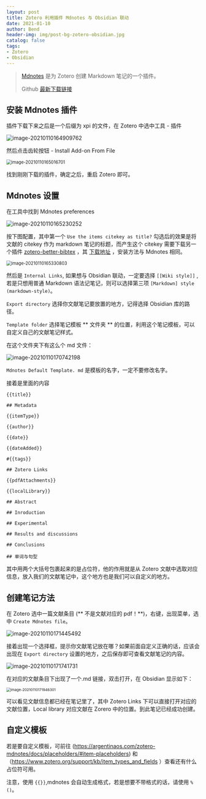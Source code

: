 ```yaml
---
layout: post
title: Zotero 利用插件 Mdnotes 与 Obsidian 联动
date: 2021-01-10
author: Bend
header-img: img/post-bg-zotero-obsidian.jpg
catalog: false
tags:
- Zotero
- Obsidian
---
```

> [Mdnotes](https://github.com/argenos/zotero-mdnotes)  是为 Zotero 创建 Markdown 笔记的一个插件。
>
> Github [最新下载链接](https://github.com/argenos/zotero-mdnotes/releases/download/0.1.2/mdnotes-0.1.2.xpi)

## 安装 Mdnotes 插件

插件下载下来之后是一个后缀为 xpi 的文件，在 Zotero 中选中工具 - 插件

![image-20210110164909762](https://cdn.jsdelivr.net/gh/Bend1031/PictureBed/img/image-20210110164909762.png)

然后点击齿轮按钮 - Install Add-on From File

<img src="https://cdn.jsdelivr.net/gh/Bend1031/PictureBed/img/image-20210110165016701.png" alt="image-20210110165016701" style="zoom:80%;" />

找到刚刚下载的插件，确定之后，重启 Zotero 即可。

## Mdnotes 设置

在工具中找到 Mdnotes preferences

![image-20210110165230252](https://cdn.jsdelivr.net/gh/Bend1031/PictureBed/img/image-20210110165230252.png)

按下图配置，其中第一个 `Use the items citekey as title?` 勾选后的效果是将文献的 citekey 作为 markdown 笔记的标题，而产生这个 citekey 需要下载另一个插件 [zotero-better-bibtex](https://github.com/retorquere/zotero-better-bibtex) ，其 [下载地址](https://github.com/retorquere/zotero-better-bibtex/releases/download/v5.2.107/zotero-better-bibtex-5.2.107.xpi) ，安装方法与 Mdnotes 相同。

<img src="https://cdn.jsdelivr.net/gh/Bend1031/PictureBed/img/image-20210110165330803.png" alt="image-20210110165330803" style="zoom:80%;" />

然后是 `Internal Links`, 如果想与 Obsidian 联动，一定要选择 `[[Wiki style]]` , 若是只想用普通 Markdown 语法记笔记，则可以选择第三项 `[Markdown] style (markdown-style)`。

`Export directory` 选择你文献笔记要放置的地方，记得选择 Obsidian 库的路径。

`Template folder` 选择笔记模板 ** 文件夹 ** 的位置，利用这个笔记模板，可以自定义自己的文献笔记样式。

在这个文件夹下有这么个 md 文件：

![image-20210110170742198](https://cdn.jsdelivr.net/gh/Bend1031/PictureBed/img/image-20210110170742198.png)

`Mdnotes Default Template. md` 是模板的名字，一定不要修改名字。

接着是里面的内容

```text
{{title}}

## Metadata

{{itemType}}

{{author}}

{{date}}

{{dateAdded}}

#{{tags}}

## Zotero Links

{{pdfAttachments}}

{{localLibrary}}

## Abstract

## Inroduction

## Experimental

## Results and discussions

## Conclusions

## 单词与句型
```

其中用两个大括号包裹起来的是占位符，他的作用就是从 Zotero 文献中选取对应信息，放入我们的文献笔记中，这个地方也是我们可以自定义的地方。

## 创建笔记方法

在 Zotero 选中一篇文献条目 (** 不是文献对应的 pdf！**)，右键，出现菜单，选中 `Create Mdnotes file`。

![image-20210110171445492](https://cdn.jsdelivr.net/gh/Bend1031/PictureBed/img/image-20210110171445492.png)

接着出现一个选择框，提示你文献笔记放在哪？如果前面自定义正确的话，应该会出现在 `Export directory` 设置的地方，之后保存即可查看文献笔记的内容。

![image-20210110171741731](https://cdn.jsdelivr.net/gh/Bend1031/PictureBed/img/image-20210110171741731.png)

在对应的文献条目下出现了一个.md 链接，双击打开，在 Obsidian 显示如下：

<img src="https://cdn.jsdelivr.net/gh/Bend1031/PictureBed/img/image-20210110171946301.png" alt="image-20210110171946301" style="zoom: 67%;" />

可以看见文献信息都已经在笔记里了，其中 Zotero Links 下可以直接打开对应的文献位置，Local library 对应文献在 Zorero 中的位置。到此笔记已经成功创建。

## 自定义模板

若是要自定义模板，可前往 (https://argentinaos.com/zotero-mdnotes/docs/placeholders/#item-placeholders) 和（https://www.zotero.org/support/kb/item_types_and_fields ）查看还有什么占位符可用。

注意，使用 `{{}}`,mdnotes 会自动生成格式，若是想要不带格式的话，请使用 `%()`。
